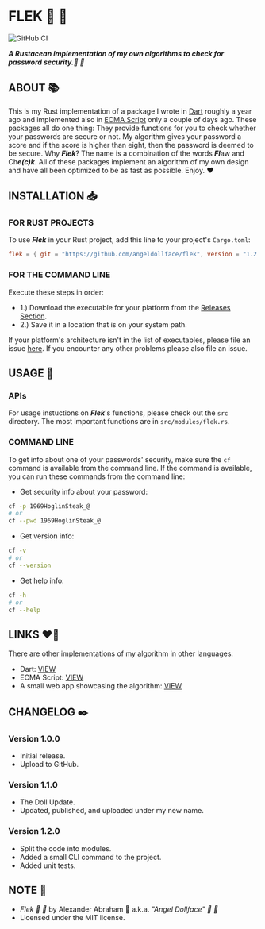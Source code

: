 # FLEK :crab: :ribbon:

![GitHub CI](https://github.com/angeldollface/flek/actions/workflows/rust.yml/badge.svg)

***A Rustacean implementation of my own algorithms to check for password security.:crab: :ribbon:***

## ABOUT :books:

This is my Rust implementation of a package I wrote in [Dart](https://github.com/angeldollface/securitycheck) roughly a year ago and implemented also in [ECMA Script](https://github.com/angeldollface/vulcheck) only a couple of days ago. These packages all do one thing: They provide functions for you to check whether your passwords are secure or not. My algorithm gives your password a score and if the score is higher than eight, then the password is deemed to be secure. Why ***Flek***? The name is a combination of the words ***Fl***aw and Ch***e(c)k***. All of these packages implement an algorithm of my own design and have all been optimized to be as fast as possible. Enjoy. :heart:

## INSTALLATION :inbox_tray:

### FOR RUST PROJECTS

To use ***Flek*** in your Rust project, add this line to your project's `Cargo.toml`:

```TOML
flek = { git = "https://github.com/angeldollface/flek", version = "1.2.0" }
```

### FOR THE COMMAND LINE

Execute these steps in order:

- 1.) Download the executable for your platform from the [Releases Section](https://github.com/angeldollface/flek/releases).
- 2.) Save it in a location that is on your system path.

If your platform's architecture isn't in the list of executables, please file an issue [here](https://github.com/angeldollface/flek/issues). If you encounter any other problems please also file an issue.

## USAGE :hammer:

### APIs

For usage instuctions on ***Flek***'s functions, please check out the `src` directory. The most important functions are in `src/modules/flek.rs`.

### COMMAND LINE

To get info about one of your passwords' security, make sure the `cf` command is available from the command line. If the command is available, you can run these commands from the command line:

- Get security info about your password:

```bash
cf -p 1969HoglinSteak_@
# or
cf --pwd 1969HoglinSteak_@
```

- Get version info:

```bash
cf -v
# or
cf --version
```

- Get help info:

```bash
cf -h
# or
cf --help
```

## LINKS :heart_on_fire:

There are other implementations of my algorithm in other languages:

- Dart: [VIEW](https://github.com/angeldollface/securitycheck)
- ECMA Script: [VIEW](https://github.com/angeldollface/vulcheck)
- A small web app showcasing the algorithm: [VIEW](https://github.com/angeldollface/vcheck)

## CHANGELOG :black_nib:

### Version 1.0.0

- Initial release.
- Upload to GitHub.

### Version 1.1.0

- The Doll Update.
- Updated, published, and uploaded under my new name.

### Version 1.2.0

- Split the code into modules.
- Added a small CLI command to the project.
- Added unit tests.

## NOTE :scroll:

- *Flek :crab: :ribbon:* by Alexander Abraham :black_heart: a.k.a. *"Angel Dollface" :dolls: :ribbon:*
- Licensed under the MIT license.
